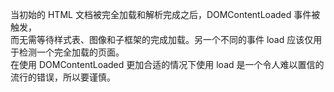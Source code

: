 <script>  
  document.addEventListener("DOMContentLoaded", function(event) {  
      console.log("DOM fully loaded and parsed");  
  });  
</script>  


当初始的 HTML 文档被完全加载和解析完成之后，DOMContentLoaded 事件被触发，    
而无需等待样式表、图像和子框架的完成加载。另一个不同的事件 load 应该仅用于检测一个完全加载的页面。    
在使用 DOMContentLoaded 更加合适的情况下使用 load 是一个令人难以置信的流行的错误，所以要谨慎。    
 

<script>  
  document.addEventListener("DOMContentLoaded", function(event) {  
      console.log("DOM fully loaded and parsed");  
  });  

  for(var i=0; i<1000000000; i++){  
      // 这个同步脚本将延迟DOM的解析。  
      // 所以DOMContentLoaded事件稍后将启动。  
  }   
</script>  
